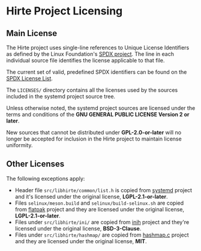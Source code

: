 # Hirte Project Licensing

## Main License

The Hirte project uses single-line references to Unique License Identifiers as
defined by the Linux Foundation's [SPDX project](https://spdx.org/). The line in
each individual source file identifies the license applicable to that file.

The current set of valid, predefined SPDX identifiers can be found on the
[SPDX License List](https://spdx.org/licenses/).

The `LICENSES/` directory contains all the licenses used by the sources included in
the systemd project source tree.

Unless otherwise noted, the systemd project sources are licensed under the terms
and conditions of the **GNU GENERAL PUBLIC LICENSE Version 2 or later**.

New sources that cannot be distributed under **GPL-2.0-or-later** will no longer
be accepted for inclusion in the Hirte project to maintain license uniformity.

## Other Licenses

The following exceptions apply:

* Header file `src/libhirte/common/list.h` is copied from [systemd](https://github.com/systemd/systemd) project
  and it's licensed under the original license, **LGPL-2.1-or-later**.
* Files `selinux/meson.build` and `selinux/build-selinux.sh` are copied from
  [flatpak](https://github.com/flatpak/flatpak) project and they are licensed under the original license,
  **LGPL-2.1-or-later**.
* Files under `src/libhirte/ini/` are copied from [inih](https://github.com/benhoyt/inih) project and they're
  licensed under the original license, **BSD-3-Clause**.
* Files under `src/libhirte/hashmap/` are copied from [hashmap.c](https://github.com/tidwall/hashmap.c) project
  and they are licensed under the original license, **MIT**.
